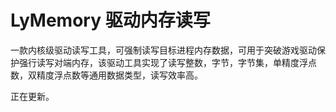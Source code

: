 # LyMemory 驱动内存读写

一款内核级驱动读写工具，可强制读写目标进程内存数据，可用于突破游戏驱动保护强行读写对端内存，该驱动工具实现了读写整数，字节，字节集，单精度浮点数，双精度浮点数等通用数据类型，读写效率高。










正在更新。
